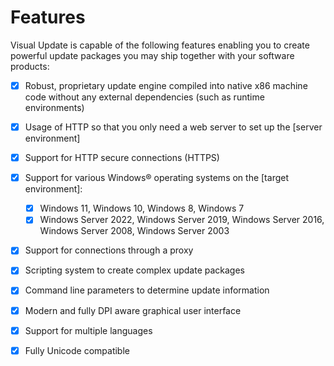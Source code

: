 # Features

Visual Update is capable of the following features enabling you to create powerful update packages you may ship
together with your software products:

- [x] Robust, proprietary update engine compiled into native x86 machine code without any external dependencies (such as
  runtime environments)
- [x] Usage of HTTP so that you only need a web server to set up the [server environment]
- [x] Support for HTTP secure connections (HTTPS)
- [x] Support for various Windows® operating systems on the [target environment]:
    - [x] Windows 11, Windows 10, Windows 8, Windows 7
    - [x] Windows Server 2022, Windows Server 2019, Windows Server 2016, Windows Server 2008, Windows Server 2003
- [x] Support for connections through a proxy
- [x] Scripting system to create complex update packages
- [x] Command line parameters to determine update information
- [x] Modern and fully DPI aware graphical user interface
- [x] Support for multiple languages
- [x] Fully Unicode compatible

